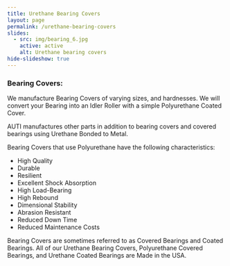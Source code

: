 ```yaml
---
title: Urethane Bearing Covers
layout: page
permalink: /urethane-bearing-covers
slides: 
  - src: img/bearing_6.jpg
    active: active
    alt: Urethane bearing covers
hide-slideshow: true
---
```


### Bearing Covers:

We manufacture Bearing Covers of varying sizes, and hardnesses. We will convert your Bearing into an Idler Roller with a simple Polyurethane Coated Cover.

AUTI manufactures other parts in addition to bearing covers and covered bearings using Urethane Bonded to Metal.

Bearing Covers that use Polyurethane have the following characteristics:

- High Quality
- Durable
- Resilient
- Excellent Shock Absorption
- High Load-Bearing
- High Rebound
- Dimensional Stability
- Abrasion Resistant
- Reduced Down Time
- Reduced Maintenance Costs

Bearing Covers are sometimes referred to as Covered Bearings and Coated Bearings. All of our Urethane Bearing Covers, Polyurethane Covered Bearings, and Urethane Coated Bearings are Made in the USA.